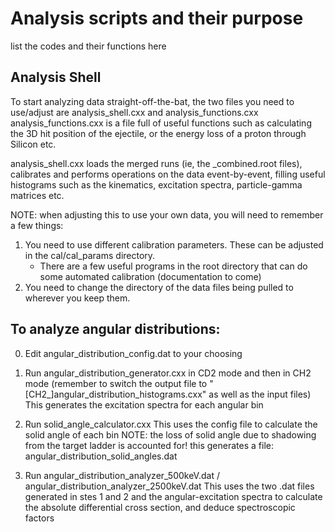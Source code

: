 # Analysis scripts and their purpose

list the codes and their functions here


## Analysis Shell
To start analyzing data straight-off-the-bat, the two files you need to use/adjust are analysis_shell.cxx and analysis_functions.cxx
analysis_functions.cxx is a file full of useful functions such as calculating the 3D hit position of the 
ejectile, or the energy loss of a proton through Silicon etc.

analysis_shell.cxx loads the merged runs (ie, the _combined.root files), calibrates and performs operations on the data event-by-event, 
filling useful histograms such as the kinematics, excitation spectra, particle-gamma matrices etc.

NOTE: when adjusting this to use your own data, you will need to remember a few things:
1) You need to use different calibration parameters. These can be adjusted in the cal/cal_params directory.
	- There are a few useful programs in the root directory that can do some automated calibration (documentation to come)
2) You need to change the directory of the data files being pulled to wherever you keep them.






## To analyze angular distributions:
0) Edit angular_distribution_config.dat to your choosing

1) Run angular_distribution_generator.cxx in CD2 mode and then in CH2 mode
	(remember to switch the output file to "[CH2_]angular_distribution_histograms.cxx" as well as the input files)
	This generates the excitation spectra for each angular bin
	

2) Run solid_angle_calculator.cxx
	This uses the config file to calculate the solid angle of each bin
	NOTE: the loss of solid angle due to shadowing from the target ladder is accounted for!
	this generates a file: angular_distribution_solid_angles.dat

3) Run angular_distribution_analyzer_500keV.dat / angular_distribution_analyzer_2500keV.dat
	This uses the two .dat files generated in stes 1 and 2 and the angular-excitation spectra 		to calculate the absolute differential cross section, and deduce spectroscopic factors
